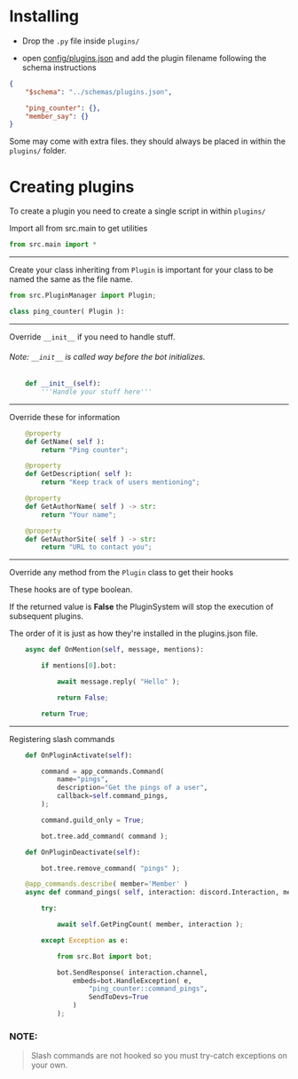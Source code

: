# Installing

- Drop the `.py` file inside `plugins/`

- open [config/plugins.json](/config/plugins.json) and add the plugin filename following the schema instructions

```json
{
    "$schema": "../schemas/plugins.json",

    "ping_counter": {},
    "member_say": {}
}
```

Some may come with extra files. they should always be placed in within the `plugins/` folder.

# Creating plugins

To create a plugin you need to create a single script in within `plugins/` 

Import all from src.main to get utilities

```py
from src.main import *
```

---

Create your class inheriting from `Plugin` is important for your class to be named the same as the file name.

```py
from src.PluginManager import Plugin;

class ping_counter( Plugin ):
```

---

Override `__init__` if you need to handle stuff.

###### Note: `__init__` is called way before the bot initializes.

```py
    def __init__(self):
        '''Handle your stuff here'''
```

---

Override these for information

```py
    @property
    def GetName( self ):
        return "Ping counter";

    @property
    def GetDescription( self ):
        return "Keep track of users mentioning";

    @property
    def GetAuthorName( self ) -> str:
        return "Your name";

    @property
    def GetAuthorSite( self ) -> str:
        return "URL to contact you";
```

---

Override any method from the `Plugin` class to get their hooks

These hooks are of type boolean.

If the returned value is **False** the PluginSystem will stop the execution of subsequent plugins.

The order of it is just as how they're installed in the plugins.json file.

```py
    async def OnMention(self, message, mentions):

        if mentions[0].bot:

            await message.reply( "Hello" );

            return False;

        return True;
```

---

Registering slash commands

```py
    def OnPluginActivate(self):

        command = app_commands.Command(
            name="pings",
            description="Get the pings of a user",
            callback=self.command_pings,
        );

        command.guild_only = True;

        bot.tree.add_command( command );

    def OnPluginDeactivate(self):

        bot.tree.remove_command( "pings" );

    @app_commands.describe( member='Member' )
    async def command_pings( self, interaction: discord.Interaction, member: discord.Member ):

        try:

            await self.GetPingCount( member, interaction );

        except Exception as e:

            from src.Bot import bot;

            bot.SendResponse( interaction.channel,
                embeds=bot.HandleException( e,
                    "ping_counter::command_pings",
                    SendToDevs=True
                )
            );
```

### NOTE:
> Slash commands are not hooked so you must try-catch exceptions on your own.